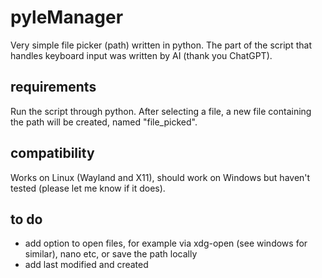# pyleManager

Very simple file picker (path) written in python. The part of the script that handles keyboard input was written by AI (thank you ChatGPT).

## requirements

Run the script through python. After selecting a file, a new file containing the path will be created, named "file_picked".

## compatibility

Works on Linux (Wayland and X11), should work on Windows but haven't tested (please let me know if it does).

## to do

- add option to open files, for example via xdg-open (see windows for similar), nano etc, or save the path locally
- add last modified and created